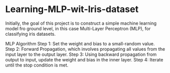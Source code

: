 # Learning-MLP-wit-Iris-dataset
Initially, the goal of this project is to construct a simple machine learning model fro ground level, in this case Multi-Layer Perceptron (MLP), for classifying iris datasets. 




MLP Algorithm 
Step 1: Set the weight and bias to a small-random value.
Step 2: Forward Propagation, which involves propagating all values from the input layer to the output layer.
Step 3: Using backward propagation from output to input, update the weight and bias in the inner layer.
Step 4: Iterate until the stop condition is met.
